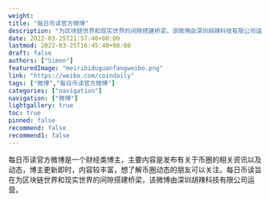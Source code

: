 ```yaml
---
weight: 
title: "每日币读官方微博"
description: "为区块链世界和现实世界的间隙搭建桥梁，该微博由深圳胡辣科技有限公司运营"
date: 2022-03-25T21:57:40+08:00
lastmod: 2022-03-25T16:45:40+08:00
draft: false
authors: ["Simon"]
featuredImage: "meiribiduguanfangweibo.png"
link: "https://weibo.com/coindaily"
tags: ["微博","每日币读官方微博"]
categories: ["navigation"]
navigation: ["微博"]
lightgallery: true
toc: true
pinned: false
recommend: false
recommend1: false
---
```

每日币读官方微博是一个财经类博主，主要内容是发布有关于币圈的相关资讯以及动态，博主更新即时，内容较丰富，想了解币圈动态的朋友可以关注。每日币读旨在为区块链世界和现实世界的间隙搭建桥梁，该微博由深圳胡辣科技有限公司运营。

